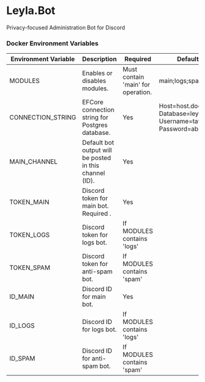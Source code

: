 # Leyla.Bot

Privacy-focused Administration Bot for Discord

### Docker Environment Variables

| Environment Variable | Description                                             | Required                           | Default Value                                                                              |
|----------------------|---------------------------------------------------------|------------------------------------|--------------------------------------------------------------------------------------------|
| MODULES              | Enables or disables modules.                            | Must contain 'main' for operation. | main;logs;spam                                                                             |
| CONNECTION_STRING    | EFCore connection string for Postgres database.         | Yes                                | Host=host.docker.internal;<br/>Database=leyla_dev;<br/>Username=tawmy;<br/>Password=abc123 |
| MAIN_CHANNEL         | Default bot output will be posted in this channel (ID). | Yes                                |                                                                                            |
| TOKEN_MAIN           | Discord token for main bot. Required .                  | Yes                                |                                                                                            |
| TOKEN_LOGS           | Discord token for logs bot.                             | If MODULES contains 'logs'         |                                                                                            |
| TOKEN_SPAM           | Discord token for anti-spam bot.                        | If MODULES contains 'spam'         |                                                                                            |
| ID_MAIN              | Discord ID for main bot.                                | Yes                                |                                                                                            |
| ID_LOGS              | Discord ID for logs bot.                                | If MODULES contains 'logs'         |                                                                                            |
| ID_SPAM              | Discord ID for anti-spam bot.                           | If MODULES contains 'spam'         |                                                                                            |